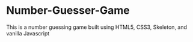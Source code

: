 # Number-Guesser-Game
This is a number guessing game built using HTML5, CSS3, Skeleton, and vanilla Javascript
